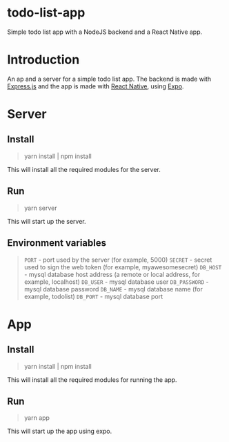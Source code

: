 # todo-list-app

Simple todo list app with a NodeJS backend and a React Native app.

# Introduction

An ap and a server for a simple todo list app.
The backend is made with [Express.js](https://expressjs.com/) and the app is made with [React Native](https://reactnative.dev/), using [Expo](https://expo.io/).

# Server

## Install

> yarn install | npm install

This will install all the required modules for the server.

## Run

> yarn server

This will start up the server.

## Environment variables


> ```PORT``` - port used by the server (for example, 5000)
> ```SECRET``` - secret used to sign the web token (for example, myawesomesecret)
> ```DB_HOST``` - mysql database host address (a remote or local address, for example, localhost)
> ```DB_USER``` - mysql database user
> ```DB_PASSWORD``` - mysql database password
> ```DB_NAME``` - mysql database name (for example, todolist)
> ```DB_PORT``` - mysql database port

# App

## Install

> yarn install | npm install

This will install all the required modules for running the app.

## Run

> yarn app

This will start up the app using expo.
